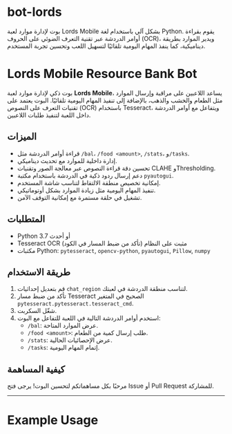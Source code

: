# bot-lords
بوت لإدارة موارد لعبة Lords Mobile بشكل آلي باستخدام لغة Python. يقوم بقراءة أوامر الدردشة عبر تقنية التعرف الضوئي على الحروف (OCR)، ويدير الموارد بطريقة ديناميكية، كما ينفذ المهام اليومية تلقائيًا لتسهيل اللعب وتحسين تجربة المستخدم.
# Lords Mobile Resource Bank Bot

بوت ذكي لإدارة موارد لعبة **Lords Mobile**، يساعد اللاعبين على مراقبة وإرسال الموارد مثل الطعام والخشب والذهب، بالإضافة إلى تنفيذ المهام اليومية تلقائيًا. البوت يعتمد على تقنيات التعرف على النصوص (OCR) باستخدام Tesseract، ويتفاعل مع أوامر الدردشة داخل اللعبة لتنفيذ طلبات اللاعبين.

## الميزات

- قراءة أوامر الدردشة مثل `/bal`، `/food <amount>`, `/stats`، و`/tasks`.
- إدارة داخلية للموارد مع تحديث ديناميكي.
- تحسين دقة قراءة النصوص عبر معالجة الصور وتقنيات CLAHE وThresholding.
- دعم إرسال ردود ذكية في الدردشة باستخدام مكتبة `pyautogui`.
- إمكانية تخصيص منطقة الالتقاط لتناسب شاشة المستخدم.
- تنفيذ المهام اليومية مثل زيادة الموارد بشكل أوتوماتيكي.
- تشغيل في حلقة مستمرة مع إمكانية التوقف الآمن.

## المتطلبات

- Python 3.7 أو أحدث
- Tesseract OCR مثبت على النظام (تأكد من ضبط المسار في الكود)
- مكتبات Python: `pytesseract`, `opencv-python`, `pyautogui`, `Pillow`, `numpy`

## طريقة الاستخدام

1. قم بتعديل إحداثيات `chat_region` لتناسب منطقة الدردشة في لعبتك.
2. تأكد من ضبط مسار Tesseract الصحيح في المتغير `pytesseract.pytesseract.tesseract_cmd`.
3. شغّل السكربت.
4. استخدم أوامر الدردشة التالية في اللعبة للتفاعل مع البوت:
   - `/bal`: عرض الموارد المتاحة.
   - `/food <amount>`: طلب إرسال كمية من الطعام.
   - `/stats`: عرض الإحصائيات الحالية.
   - `/tasks`: إتمام المهام اليومية.

## كيفية المساهمة

مرحبًا بكل مساهماتكم لتحسين البوت! يرجى فتح Issue أو Pull Request للمشاركة.

---

# Example Usage

